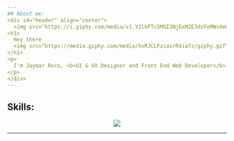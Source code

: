 ```yaml
---
## About me:
<div id="header" align="center">
  <img src="https://i.giphy.com/media/v1.Y2lkPTc5MGI3NjExM2E3dzFoMWs4eGo2Mmx4c3MxYTIyaTVqbTM5M2EwcmFkamtvdms5ZCZlcD12MV9pbnRlcm5hbF9naWZfYnlfaWQmY3Q9Zw/2IudUHdI075HL02Pkk/giphy.gif" height="200"/>
<h1>
  Hey there
  <img src="https://media.giphy.com/media/hvRJCLFzcasrR4ia7z/giphy.gif" width="30px"/>
</h1>
<p>
  I'm Jaymar Roco, <b>UI & UX Designer and Front End Web Developer</b> pursuing my Bachelor's Degree in <b>Information Technology</b>
</p>
</div>
---
```


## Skills:
<p align="center">
  <a href="https://skillicons.dev">
    <img src="https://skillicons.dev/icons?i=html,css,react,tailwindcss,figma" />
  </a>
</p>

---


<!--
**MosquitoCoil/MosquitoCoil** is a ✨ _special_ ✨ repository because its `README.md` (this file) appears on your GitHub profile.

Here are some ideas to get you started:

- 🔭 I’m currently working on ...
- 🌱 I’m currently learning ...
- 👯 I’m looking to collaborate on ...
- 🤔 I’m looking for help with ...
- 💬 Ask me about ...
- 📫 How to reach me: ...
- 😄 Pronouns: ...
- ⚡ Fun fact: ...
-->
